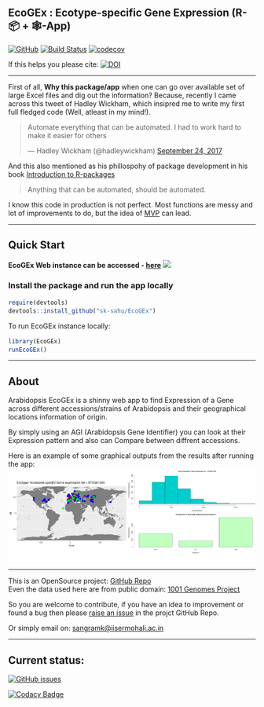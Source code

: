 ## EcoGEx : Ecotype-specific Gene Expression (R-📦 + 🕸️-App)

[![GitHub](https://img.shields.io/github/license/sk-sahu/EcoGEx.svg?style=flat)](https://github.com/sk-sahu/EcoGEx/blob/master/LICENSE)
[![Build Status](https://travis-ci.org/sk-sahu/EcoGEx.svg?branch=master)](https://travis-ci.org/sk-sahu/EcoGEx)
[![codecov](https://codecov.io/gh/sk-sahu/EcoGEx/branch/master/graph/badge.svg)](https://codecov.io/gh/sk-sahu/EcoGEx)

If this helps you please cite: [![DOI](https://zenodo.org/badge/171301910.svg)](https://zenodo.org/badge/latestdoi/171301910)

***
First of all, **Why this package/app** when one can go over available set of large Excel files and dig out the information?
Because, recently I came across this tweet of Hadley Wickham, which insipred me to write my first full fledged code (Well, atleast in my mind!).

<blockquote class="twitter-tweet" data-conversation="none" data-lang="en"><p lang="en" dir="ltr">Automate everything that can be automated. I had to work hard to make it easier for others</p>&mdash; Hadley Wickham (@hadleywickham) <a href="https://twitter.com/hadleywickham/status/911992796441083906?ref_src=twsrc%5Etfw">September 24, 2017</a></blockquote>

And this also mentioned as his phillospohy of package development in his book [Introduction to R-packages](http://r-pkgs.had.co.nz/intro.html)
> Anything that can be automated, should be automated.

I know this code in production is not perfect. Most functions are messy and lot of improvements to do, but the idea of [MVP](https://en.wikipedia.org/wiki/Minimum_viable_product) can lead.

***
## Quick Start

**EcoGEx Web instance can be accessed - [here](https://sangram.shinyapps.io/EcoGEx)** [![](https://img.shields.io/website-up-down-green-orange/https/sksahu.net/.svg?style=flat)](https://sangram.shinyapps.io/EcoGEx)

### Install the package and run the app locally
```R
require(devtools)
devtools::install_github("sk-sahu/EcoGEx")
```
To run EcoGEx instance locally:
```R
library(EcoGEx)
runEcoGEx()
```

***
## About
Arabidopsis EcoGEx is a shinny web app to find Expression of a Gene across different accessions/strains of Arabidopsis and their geographical locations information of origin.

By simply using an AGI (Arabidopsis Gene Identifier) you can look at their Expression pattern and also can Compare between diffrent accessions.

Here is an example of some graphical outputs from the results after running the app:
<img src="./inst/app/images/EcoGEx_results.png">

***
This is an OpenSource project: [GitHub Repo](https://github.com/sk-sahu/EcoGEx/)  
Even the data used here are from public domain: [1001 Genomes Project](https://1001genomes.org/)

So you are welcome to contribute, if you have an idea to improvement or found a bug then please [raise an issue](https://github.com/sk-sahu/EcoGEx/issues) in the projct GitHub Repo.

Or simply email on: sangramk@iisermohali.ac.in

***
## Current status:
[![GitHub issues](https://img.shields.io/github/issues/sk-sahu/ecogex.svg)](https://github.com/sk-sahu/EcoGEx/issues)

[![Codacy Badge](https://api.codacy.com/project/badge/Grade/d09f0b3522d74ed58661fff41610c740)](https://app.codacy.com/app/sk-sahu/EcoGEx?utm_source=github.com&utm_medium=referral&utm_content=sk-sahu/EcoGEx&utm_campaign=Badge_Grade_Dashboard)
